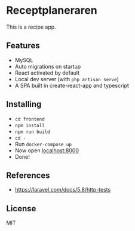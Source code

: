 # Receptplaneraren

This is a recipe app.

## Features
- MySQL
- Auto migrations on startup
- React activated by default
- Local dev server (with `php artisan serve`)
- A SPA built in create-react-app and typescript

## Installing
- `cd frontend`
- `npm install`
- `npm run build`
- `cd -`
- Run `docker-compose up`
- Now open [localhost:8000](localhost:8000)
- Done!

## References
- https://laravel.com/docs/5.8/http-tests

## License
MIT